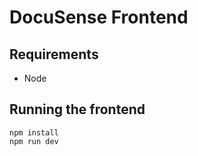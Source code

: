# DocuSense Frontend

## Requirements
- Node

## Running the frontend
```shell
npm install
npm run dev
```
